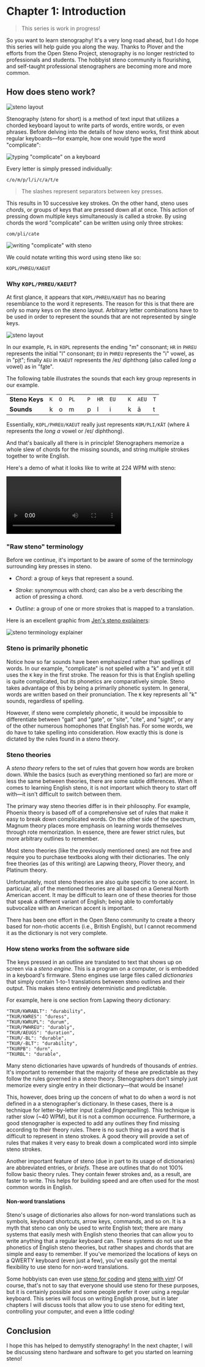 # Chapter 1: Introduction

> This series is work in progress!

So you want to learn stenography! It's a very long road ahead, but I do hope this series will help guide you along the way. Thanks to Plover and the efforts from the Open Steno Project, stenography is no longer restricted to professionals and students. The hobbyist steno community is flourishing, and self-taught professional stenographers are becoming more and more common.

## How does steno work?

![steno layout](img/1-layout.png)

Stenography (steno for short) is a method of text input that utilizes a chorded keyboard layout to write parts of words, entire words, or even phrases. Before delving into the details of how steno works, first think about regular keyboards—for example, how one would type the word "complicate":

![typing "complicate" on a keyboard](img/1-complicate-keyboard.gif)

Every letter is simply pressed individually:
```
c/o/m/p/l/i/c/a/t/e
```

> The slashes represent separators between key presses.

This results in 10 successive key strokes. On the other hand, steno uses *chords*, or groups of keys that are pressed down all at once. This action of pressing down multiple keys simultaneously is called a stroke. By using chords the word "complicate" can be written using only three strokes:

```
com/pli/cate
```

![writing "complicate" with steno](img/1-complicate-steno.gif)

We could notate writing this word using steno like so:

```
KOPL/PHREU/KAEUT
```

### Why `KOPL/PHREU/KAEUT`?

At first glance, it appears that `KOPL/PHREU/KAEUT` has no bearing resemblance to the word it represents. The reason for this is that there are only so many keys on the steno layout. Arbitrary letter combinations have to be used in order to represent the sounds that are not represented by single keys.

![steno layout](img/1-layout.png)

In our example, `PL` in `KOPL` represents the ending "m" consonant; `HR` in `PHREU` represents the initial "l" consonant; `EU` in `PHREU` represents the "i" vowel, as in "p<ins>i</ins>t"; finally `AEU` in `KAEUT` represents the /eɪ/ diphthong (also called *long a* vowel) as in "f<ins>a</ins>te".

The following table illustrates the sounds that each key group represents in our example.

| | | | | | | | | | | | |
| -- | -- | -- | -- | -- | -- | -- | -- | -- | -- | -- | -- |
| **Steno Keys** | `K` | `O` | `PL` | | `P` | `HR` | `EU` | | `K` | `AEU` | `T` |
| **Sounds** | k | o | m | | p | l | i | | k | ā | t |

Essentially, `KOPL/PHREU/KAEUT` really just represents `KOM/PLI/KĀT` (where `Ā` represents the *long a* vowel or /eɪ/ diphthong).

And that's basically all there is in principle! Stenographers memorize a whole slew of chords for the missing sounds, and string multiple strokes together to write English.

Here's a demo of what it looks like to write at 224 WPM with steno:

<video controls>
<source src="img/1-demo.mp4" type="video/mp4">
</video>

### "Raw steno" terminology

Before we continue, it's important to be aware of some of the terminology surrounding key presses in steno.

* *Chord*: a group of keys that represent a sound.

* *Stroke*: synonymous with chord; can also be a verb describing the action of pressing a chord.

* *Outline*: a group of one or more strokes that is mapped to a translation.

Here is an excellent graphic from [Jen's steno explainers](https://steno.sammdot.ca/steno-terminology.png):

![steno terminology explainer](img/1-terminology.png)

### Steno is primarily phonetic

Notice how so far sounds have been emphasized rather than spellings of words. In our example, "complicate" is not spelled with a "k" and yet it still uses the `K` key in the first stroke. The reason for this is that English spelling is quite complicated, but its phonetics are comparatively simple. Steno takes advantage of this by being a primarily phonetic system. In general, words are written based on their pronunciation. The `K` key represents all "k" sounds, regardless of spelling.

However, if steno were completely phonetic, it would be impossible to differentiate between "gait" and "gate", or "site", "cite", and "sight", or any of the other numerous homophones that English has. For some words, we do have to take spelling into consideration. How exactly this is done is dictated by the rules found in a steno theory.

### Steno theories

A *steno theory* refers to the set of rules that govern how words are broken down. While the basics (such as everything mentioned so far) are more or less the same between theories, there are some subtle differences. When it comes to learning English steno, it is not important which theory to start off with—it isn't difficult to switch between them.

The primary way steno theories differ is in their philosophy. For example, Phoenix theory is based off of a comprehensive set of rules that make it easy to break down complicated words. On the other side of the spectrum, Magnum theory places more emphasis on learning words themselves through rote memorization. In essence, there are fewer strict rules, but more arbitrary outlines to remember.

Most steno theories (like the previously mentioned ones) are not free and require you to purchase textbooks along with their dictionaries. The only free theories (as of this writing) are Lapwing theory, Plover theory, and Platinum theory.

Unfortunately, most steno theories are also quite specific to one accent. In particular, all of the mentioned theories are all based on a General North American accent. It may be difficult to learn one of these theories for those that speak a different variant of English; being able to comfortably subvocalize with an American accent is important.

There has been one effort in the Open Steno community to create a theory based for non-rhotic accents (i.e., British English), but I cannot recommend it as the dictionary is not very complete.

### How steno works from the software side

The keys pressed in an outline are translated to text that shows up on screen via a *steno engine*. This is a program on a computer, or is embedded in a keyboard's firmware. Steno engines use large files called *dictionaries* that simply contain 1-to-1 translations between steno outlines and their output. This makes steno entirely deterministic and predictable.

For example, here is one section from Lapwing theory dictionary:

```
"TKUR/KWRABLT": "durability",
"TKUR/KWRES": "duress",
"TKUR/KWRUPL": "durum",
"TKUR/PWHREU": "durably",
"TKUR/AEUGS": "duration",
"TKUR/-BL": "durable",
"TKUR/-BLT": "durability",
"TKURPB": "durn",
"TKURBL": "durable",
```

Many steno dictionaries have upwards of hundreds of thousands of *entries*. It's important to remember that the majority of these  are predictable as they follow the rules governed in a steno theory. Stenographers don't simply just memorize every single entry in their dictionary—that would be insane!

This, however, does bring up the concern of what to do when a word is not defined in a a stenographer's dictionary. In these cases, there is a technique for letter-by-letter input (called *fingerspelling*). This technique is rather slow (~40 WPM), but it is not a common occurrence. Furthermore, a good stenographer is expected to add any outlines they find missing according to their theory rules. There is no such thing as a word that is difficult to represent in steno strokes. A good theory will provide a set of rules that makes it very easy to break down a complicated word into simple steno strokes.

Another important feature of steno (due in part to its usage of dictionaries) are abbreviated entries, or *briefs*. These are outlines that do not 100% follow basic theory rules. They contain fewer strokes and, as a result, are faster to write. This helps for building speed and are often used for the most common words in English.

#### Non-word translations

Steno's usage of dictionaries also allows for non-word translations such as symbols, keyboard shortcuts, arrow keys, commands, and so on. It is a myth that steno can only be used to write English text; there are many systems that easily mesh with English steno theories that can allow you to write anything that a regular keyboard can. These systems do not use the phonetics of English steno theories, but rather shapes and chords that are simple and easy to remember. If you've memorized the locations of keys on a QWERTY keyboard (even just a few), you've easily got the mental flexibility to use steno for non-word translations.

Some hobbyists can even use [steno for coding](https://www.youtube.com/watch?v=T_kMd7rxYU0) and [steno with vim](https://www.youtube.com/watch?v=8-oDPhmpN9g)! Of course, that's not to say that everyone should use steno for these purposes, but it is certainly possible and some people prefer it over using a regular keyboard. This series will focus on writing English prose, but in later chapters I will discuss tools that allow you to use steno for editing text, controlling your computer, and even a little coding!

## Conclusion

I hope this has helped to demystify stenography! In the next chapter, I will be discussing steno hardware and software to get you started on learning steno!
